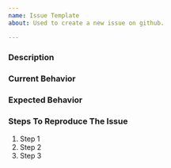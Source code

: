 ```yaml
---
name: Issue Template
about: Used to create a new issue on github.

---
```


### Description

[//]: # (Description of the problem or issue at length.)
[//]: # (Please specify any battle configuration related to the components of this issue that have been changed from the default values. This will allow quicker determination of the cause of the problem.)

### Current Behavior

[//]: # (Describe at length what you noticed during your analysis.)
[//]: # (If this is a crash, post the core/stack-dump or crash-log to https://gist.github.com/)
[//]: # (If you are referencing from sources such as iROwiki or ratemyserver.net, please quote specific information rather than providing the links alone.)

### Expected Behavior

[//]: # (Tell us what should happen instead.)

### Steps To Reproduce The Issue

1. Step 1
2. Step 2
3. Step 3
